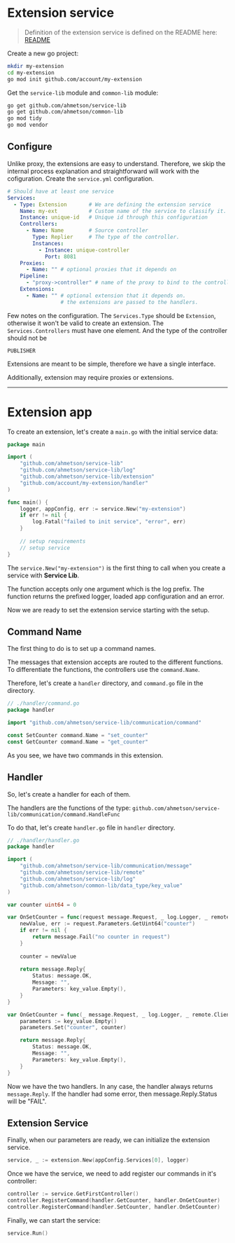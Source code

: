 # Extension service
> Definition of the extension service is defined on the README here:
[README](README.md)

Create a new go project:

```sh
mkdir my-extension
cd my-extension
go mod init github.com/account/my-extension
```

Get the `service-lib` module and `common-lib` module:

```sh
go get github.com/ahmetson/service-lib
go get github.com/ahmetson/common-lib
go mod tidy
go mod vendor
```

## Configure

Unlike proxy, the extensions are easy to understand.
Therefore, we skip the internal process explanation and
straightforward will work with the cofiguration.
Create the `service.yml` configuration.

```yaml
# Should have at least one service
Services:
  - Type: Extension       # We are defining the extension service
    Name: my-ext          # Custom name of the service to classify it.
    Instance: unique-id   # Unique id through this configuration
    Controllers:
      - Name: Name        # Source controller
        Type: Replier     # The type of the controller.
        Instances:
          - Instance: unique-controller
            Port: 8081
    Proxies:
      - Name: "" # optional proxies that it depends on
    Pipeline:
      - "proxy->controller" # name of the proxy to bind to the controller name
    Extensions:
      - Name: "" # optional extension that it depends on.
                 # the extensions are passed to the handlers.
```

Few notes on the configuration.
The `Services.Type` should be `Extension`, otherwise it won't be valid
to create an extension. 
The `Services.Controllers` must have
one element. And the type of the controller should not be

`PUBLISHER`

Extensions are meant to be simple, therefore we have a single
interface.

Additionally, extension may require proxies or extensions.

---

# Extension app

To create an extension, let's create a `main.go` with the initial service data:

```go
package main

import (
	"github.com/ahmetson/service-lib"
	"github.com/ahmetson/service-lib/log"
	"github.com/ahmetson/service-lib/extension"
	"github.com/account/my-extension/handler"
)

func main() {
	logger, appConfig, err := service.New("my-extension")
	if err != nil {
		log.Fatal("failed to init service", "error", err)
    }
	
	// setup requirements
	// setup service
}
```

The `service.New("my-extension")` is the first thing to call
when you create a service with **Service Lib**.

The function accepts only one argument which is the log prefix.
The function returns the prefixed logger, loaded app configuration
and an error.

Now we are ready to set the extension service starting with the setup.

## Command Name
The first thing to do is to set up a command names.

The messages that extension accepts are routed to the different
functions. To differentiate the functions, the controllers
use the `command.Name`.

Therefore, let's create a `handler` directory, and `command.go` 
file in the directory.

```go
// ./handler/command.go
package handler

import "github.com/ahmetson/service-lib/communication/command"

const SetCounter command.Name = "set_counter"
const GetCounter command.Name = "get_counter"
```

As you see, we have two commands in this extension.

## Handler

So, let's create a handler for each of them. 

The handlers are the functions of the type:
`github.com/ahmetson/service-lib/communication/command.HandleFunc`

To do that, let's create
`handler.go` file in `handler` directory.

```go
// ./handler/handler.go
package handler

import (
	"github.com/ahmetson/service-lib/communication/message"
	"github.com/ahmetson/service-lib/remote"
	"github.com/ahmetson/service-lib/log"
	"github.com/ahmetson/common-lib/data_type/key_value"
)

var counter uint64 = 0

var OnSetCounter = func(request message.Request, _ log.Logger, _ remote.Clients) message.Reply {
    newValue, err := request.Parameters.GetUint64("counter")
	if err != nil {
		return message.Fail("no counter in request")
    }
	
	counter = newValue
	
	return message.Reply{
		Status: message.OK, 
		Message: "",
		Parameters: key_value.Empty(),
	}
}

var OnGetCounter = func(_ message.Request, _ log.Logger, _ remote.Clients) message.Reply {
	parameters := key_value.Empty()
	parameters.Set("counter", counter)

	return message.Reply{
		Status: message.OK,
		Message: "",
		Parameters: key_value.Empty(),
	}
}
```

Now we have the two handlers. In any case, the handler always returns `message.Reply`.
If the handler had some error, then message.Reply.Status
will be "FAIL".

## Extension Service

Finally, when our parameters are ready,
we can initialize the extension service.

```go
service, _ := extension.New(appConfig.Services[0], logger)
```

Once we have the service, we need to add register our
commands in it's controller:

```go
controller := service.GetFirstController()
controller.RegisterCommand(handler.GetCounter, handler.OnGetCounter)
controller.RegisterCommand(handler.SetCounter, handler.OnSetCounter)
```

Finally, we can start the service:

```go
service.Run()
```
